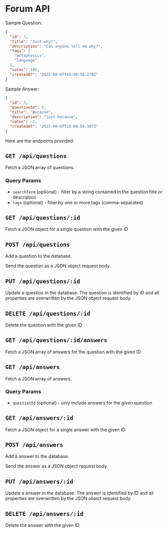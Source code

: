# Forum API
Sample Question:
```json
{
  "id": 3,
  "title": "Just why?",
  "description": "Can anyone tell me why?",
  "tags": [
    "metaphysics",
    "language"
  ],
  "votes": 100,
  "createdAt": "2023-08-07T18:00:56.270Z"
}
```

Sample Answer:
```json
{
  "id": 3,
  "questionId": 3,
  "title": "Because",
  "description": "just because",
  "votes": -2,
  "createdAt": "2023-08-07T18:00:56.347Z"
}
```

Here are the endpoints provided:

## `GET /api/questions`
Fetch a JSON array of questions.

### Query Params
* `searchTerm` (optional) - filter by a string contained in the question title or description
* `tags` (optional) - filter by one or more tags (comma-separated)

## `GET /api/questions/:id`
Fetch a JSON object for a single question with the given ID

## `POST /api/questions`
Add a question to the database.

Send the question as a JSON object request body.

## `PUT /api/questions/:id`
Update a question in the database. The question is identified by ID and all properties are overwritten by the JSON object request body.

## `DELETE /api/questions/:id`
Delete the question with the given ID

## `GET /api/questions/:id/answers`
Fetch a JSON array of answers for the question with the given ID

## `GET /api/answers`
Fetch a JSON array of answers.

### Query Params
* `questionId` (optional) - only include answers for the given question

## `GET /api/answers/:id`
Fetch a JSON object for a single answer with the given ID

## `POST /api/answers`
Add a answer to the database.

Send the answer as a JSON object request body.

## `PUT /api/answers/:id`
Update a answer in the database. The answer is identified by ID and all properties are overwritten by the JSON object request body.

## `DELETE /api/answers/:id`
Delete the answer with the given ID
